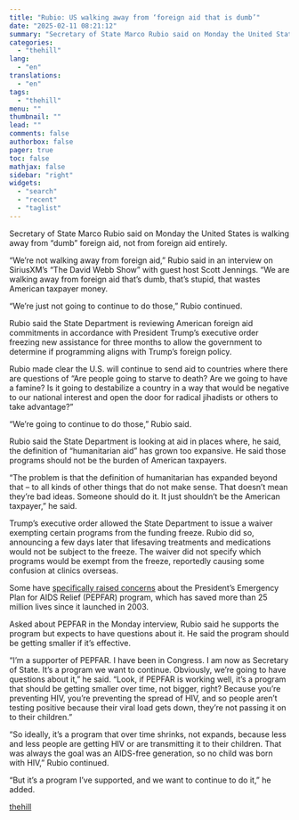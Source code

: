 ```yaml
---
title: "Rubio: US walking away from ‘foreign aid that is dumb’"
date: "2025-02-11 08:21:12"
summary: "Secretary of State Marco Rubio said on Monday the United States is walking away from “dumb” foreign aid, not from foreign aid entirely. “We’re not walking away from foreign aid,” Rubio said in an interview on SiriusXM’s “The David Webb Show” with guest host Scott Jennings. “We are walking away..."
categories:
  - "thehill"
lang:
  - "en"
translations:
  - "en"
tags:
  - "thehill"
menu: ""
thumbnail: ""
lead: ""
comments: false
authorbox: false
pager: true
toc: false
mathjax: false
sidebar: "right"
widgets:
  - "search"
  - "recent"
  - "taglist"
---
```


Secretary of State Marco Rubio said on Monday the United States is walking away from “dumb” foreign aid, not from foreign aid entirely.

“We’re not walking away from foreign aid,” Rubio said in an interview on SiriusXM’s “The David Webb Show” with guest host Scott Jennings. “We are walking away from foreign aid that’s dumb, that’s stupid, that wastes American taxpayer money.

“We’re just not going to continue to do those,” Rubio continued.

Rubio said the State Department is reviewing American foreign aid commitments in accordance with President Trump’s executive order freezing new assistance for three months to allow the government to determine if programming aligns with Trump’s foreign policy.

Rubio made clear the U.S. will continue to send aid to countries where there are questions of “Are people going to starve to death? Are we going to have a famine? Is it going to destabilize a country in a way that would be negative to our national interest and open the door for radical jihadists or others to take advantage?”

“We’re going to continue to do those,” Rubio said.

Rubio said the State Department is looking at aid in places where, he said, the definition of “humanitarian aid” has grown too expansive. He said those programs should not be the burden of American taxpayers.

“The problem is that the definition of humanitarian has expanded beyond that – to all kinds of other things that do not make sense. That doesn’t mean they’re bad ideas. Someone should do it. It just shouldn’t be the American taxpayer,” he said.

Trump’s executive order allowed the State Department to issue a waiver exempting certain programs from the funding freeze. Rubio did so, announcing a few days later that lifesaving treatments and medications would not be subject to the freeze. The waiver did not specify which programs would be exempt from the freeze, reportedly causing some confusion at clinics overseas.

Some have [specifically raised concerns](https://thehill.com/homenews/administration/5130466-bill-gates-pepfar-trump-funding/) about the President’s Emergency Plan for AIDS Relief (PEPFAR) program, which has saved more than 25 million lives since it launched in 2003.

Asked about PEPFAR in the Monday interview, Rubio said he supports the program but expects to have questions about it. He said the program should be getting smaller if it’s effective.

“I’m a supporter of PEPFAR. I have been in Congress. I am now as Secretary of State. It’s a program we want to continue. Obviously, we’re going to have questions about it,” he said. “Look, if PEPFAR is working well, it’s a program that should be getting smaller over time, not bigger, right? Because you’re preventing HIV, you’re preventing the spread of HIV, and so people aren’t testing positive because their viral load gets down, they’re not passing it on to their children.”

“So ideally, it’s a program that over time shrinks, not expands, because less and less people are getting HIV or are transmitting it to their children. That was always the goal was an AIDS-free generation, so no child was born with HIV,” Rubio continued.

“But it’s a program I’ve supported, and we want to continue to do it,” he added.

[thehill](https://thehill.com/homenews/administration/5137300-marco-rubio-dumb-foreign-aid/)

